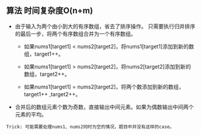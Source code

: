 ## 算法 时间复杂度O(n+m)

- 由于输入为两个由小到大的有序数组，省去了排序操作。 只需要执行归并排序的最后一步，将两个有序数组合并为一个有序数组。

  - 如果nums1[target1] < nums2[target2]，将nums1[target1]添加到新的数组，target1++。

  - 如果nums1[target1] > nums2[target2]，将nums2[target2]添加到新的数组，target2++。

  - 如果nums1[target1] = nums2[target2]，将两个数添加到新的数组，target1++ ,target2++。

- 合并后的数组元素个数为奇数，直接输出中间元素。如果为偶数输出中间两个元素的平均。

`Trick: 可能需要处理nums1、nums2同时为空的情况，题目中并没有这样的case。`